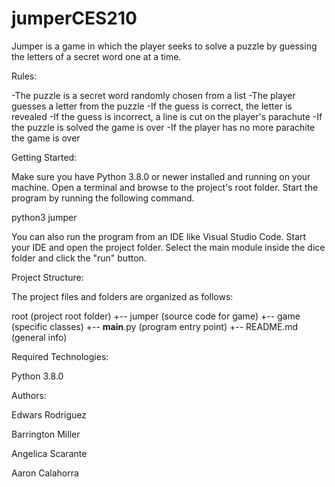 # jumperCES210
Jumper is a game in which the player seeks to solve a puzzle by guessing the letters of a secret word one at a time.

Rules:

-The puzzle is a secret word randomly chosen from a list
-The player guesses a letter from the puzzle
-If the guess is correct, the letter is revealed
-If the guess is incorrect, a line is cut on the player's parachute
-If the puzzle is solved the game is over
-If the player has no more parachite the game is over

Getting Started:

Make sure you have Python 3.8.0 or newer installed and running on your machine. Open a terminal and browse to the project's root folder. Start the program by running the following command.

python3 jumper

You can also run the program from an IDE like Visual Studio Code. Start your IDE and open the project folder. Select the main module inside the dice folder and click the "run" button.

Project Structure:

The project files and folders are organized as follows:

root                    (project root folder)
+-- jumper              (source code for game)
  +-- game              (specific classes)
  +-- __main__.py       (program entry point)
+-- README.md           (general info)

Required Technologies:

Python 3.8.0

Authors:

Edwars Rodriguez

Barrington Miller

Angelica Scarante

Aaron Calahorra
